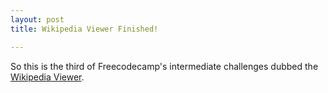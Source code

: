 ```yaml
---
layout: post
title: Wikipedia Viewer Finished!

---
```


So this is the third of Freecodecamp's intermediate challenges dubbed the [Wikipedia Viewer](https://www.freecodecamp.com/challenges/build-a-wikipedia-viewer). 